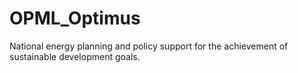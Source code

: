 # OPML_Optimus
National energy planning and policy support for the achievement of sustainable development goals.
